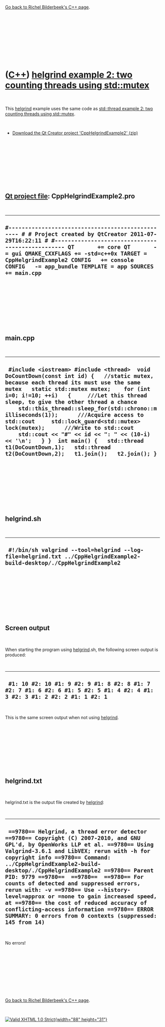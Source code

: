 

[Go back to Richel Bilderbeek's C++ page](Cpp.htm).

 

 

 

 

 

([C++](Cpp.htm)) [helgrind example 2: two counting threads using std::mutex](CppHelgrindExample2.htm)
=====================================================================================================

 

This [helgrind](CppHelgrind.htm) example uses the same code as
[std::thread example 2: two counting threads using
std::mutex](CppThreadExample2.htm).

 

-   [Download the Qt Creator project
    'CppHelgrindExample2' (zip)](CppHelgrindExample2.htm)

 

 

 

 

 

[Qt project file](CppQtProjectFile.htm): CppHelgrindExample2.pro
----------------------------------------------------------------

 

  -------------------------------------------------------------------------------------------------------------------------------------------------------------------------------------------------------------------------------------------------------------------------------------------------------------------------------------------
  ` #------------------------------------------------- # # Project created by QtCreator 2011-07-29T16:22:11 # #------------------------------------------------- QT       += core QT       -= gui QMAKE_CXXFLAGS += -std=c++0x TARGET = CppHelgrindExample2 CONFIG   += console CONFIG   -= app_bundle TEMPLATE = app SOURCES += main.cpp `
  -------------------------------------------------------------------------------------------------------------------------------------------------------------------------------------------------------------------------------------------------------------------------------------------------------------------------------------------

 

 

 

 

 

main.cpp
--------

 

  -----------------------------------------------------------------------------------------------------------------------------------------------------------------------------------------------------------------------------------------------------------------------------------------------------------------------------------------------------------------------------------------------------------------------------------------------------------------------------------------------------------------------------------------------------------------------------------------------------------------------------
  ` #include <iostream> #include <thread>  void DoCountDown(const int id) {   //static mutex, because each thread its must use the same mutex   static std::mutex mutex;    for (int i=0; i!=10; ++i)   {     ///Let this thread sleep, to give the other thread a chance     std::this_thread::sleep_for(std::chrono::milliseconds(1));      ///Acquire access to std::cout     std::lock_guard<std::mutex> lock(mutex);      ///Write to std::cout     std::cout << "#" << id << ": " << (10-i) << '\n';   } }  int main() {   std::thread t1(DoCountDown,1);   std::thread t2(DoCountDown,2);   t1.join();   t2.join(); }`
  -----------------------------------------------------------------------------------------------------------------------------------------------------------------------------------------------------------------------------------------------------------------------------------------------------------------------------------------------------------------------------------------------------------------------------------------------------------------------------------------------------------------------------------------------------------------------------------------------------------------------------

 

 

 

 

 

helgrind.sh
-----------

 

  --------------------------------------------------------------------------------------------------------------------------
  ` #!/bin/sh valgrind --tool=helgrind --log-file=helgrind.txt ../CppHelgrindExample2-build-desktop/./CppHelgrindExample2`
  --------------------------------------------------------------------------------------------------------------------------

 

 

 

 

 

Screen output
-------------

 

When starting the program using [helgrind](CppHelgrind.htm).sh, the
following screen output is produced:

 

  ------------------------------------------------------------------------------------------------------------------------------
  ` #1: 10 #2: 10 #1: 9 #2: 9 #1: 8 #2: 8 #1: 7 #2: 7 #1: 6 #2: 6 #1: 5 #2: 5 #1: 4 #2: 4 #1: 3 #2: 3 #1: 2 #2: 2 #1: 1 #2: 1`
  ------------------------------------------------------------------------------------------------------------------------------

 

This is the same screen output when not using
[helgrind](CppHelgrind.htm).

 

 

 

 

 

helgrind.txt
------------

 

helgrind.txt is the output file created by [helgrind](CppHelgrind.htm):

 

  --------------------------------------------------------------------------------------------------------------------------------------------------------------------------------------------------------------------------------------------------------------------------------------------------------------------------------------------------------------------------------------------------------------------------------------------------------------------------------------------------------------------------------------------------------------------------------------------------------------------------------
  ` ==9780== Helgrind, a thread error detector ==9780== Copyright (C) 2007-2010, and GNU GPL'd, by OpenWorks LLP et al. ==9780== Using Valgrind-3.6.1 and LibVEX; rerun with -h for copyright info ==9780== Command: ../CppHelgrindExample2-build-desktop/./CppHelgrindExample2 ==9780== Parent PID: 9779 ==9780==  ==9780==  ==9780== For counts of detected and suppressed errors, rerun with: -v ==9780== Use --history-level=approx or =none to gain increased speed, at ==9780== the cost of reduced accuracy of conflicting-access information ==9780== ERROR SUMMARY: 0 errors from 0 contexts (suppressed: 145 from 14)`
  --------------------------------------------------------------------------------------------------------------------------------------------------------------------------------------------------------------------------------------------------------------------------------------------------------------------------------------------------------------------------------------------------------------------------------------------------------------------------------------------------------------------------------------------------------------------------------------------------------------------------------

 

No errors!

 

 

 

 

 

[Go back to Richel Bilderbeek's C++ page](Cpp.htm).



 

[![Valid XHTML 1.0 Strict](valid-xhtml10.png){width="88"
height="31"}](http://validator.w3.org/check?uri=referer)
